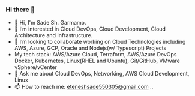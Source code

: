 ### Hi there 👋



- 👋 Hi, I'm Sade Sh. Garmamo.
- 👀 I’m interested in Cloud DevOps, Cloud Development, Cloud Architecture and Infrastructure.
- 👯 I’m looking to collaborate working on Cloud Technologies including AWS, Azure, GCP, Oracle and Nodejs(w/ Typescript) Projects
- My tech stack: AWS/Azure Cloud, Terraform, AWS/Azure DevOps Docker, Kubernetes, Linux(RHEL and Ubuntu), Git/GitHub, VMware vSphere/vCenter
- 💬 Ask me about Cloud DevOps, Networking, AWS Cloud Development, Linux
- 📫 How to reach me: eteneshsade550305@gmail.com
..
